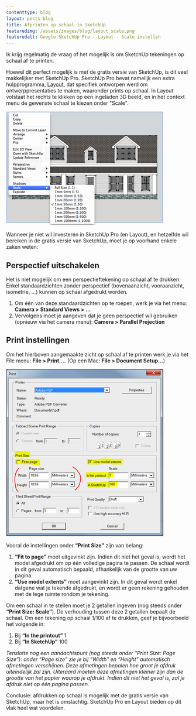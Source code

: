 ```yaml
--- 
contenttype: blog
layout: posts-blog
title: Afprinten op schaal in SketchUp
featuredimg: /assets/images/blog/layout_scale.png
featuredalt: Google SketchUp Pro - Layout - Scale instellen
---
```


Ik krijg regelmatig de vraag of het mogelijk is om SketchUp tekeningen op schaal af te printen.

Hoewel dit perfect mogelijk is met de gratis versie van SketchUp, is dit veel makkelijker met SketchUp Pro.
SketchUp Pro bevat namelijk een extra hulpprogramma, [Layout][], dat specifiek ontworpen werd om ontwerppresentaties te maken, waaronder prints op schaal.
In Layout volstaat het rechts te klikken op een ingeladen 3D beeld, en in het context menu de gewenste schaal te kiezen onder "Scale".

![layout-scale][]

Wanneer je niet wil investeren in SketchUp Pro (en Layout), en hetzelfde wil bereiken in de gratis versie van SketchUp, moet je op voorhand enkele zaken weten:

## Perspectief uitschakelen

Het is niet mogelijk om een perspectieftekening op schaal af te drukken.  Enkel standaardzichten zonder perspectief (bovenaanzicht, vooraanzicht, isometrie, …) kunnen op schaal afgedrukt worden.

1. Om één van deze standaardzichten op te roepen, werk je via het menu: **Camera > Standard Views > …**
2. Vervolgens moet je aangeven dat je geen perspectief wil gebruiken (opnieuw via het camera menu): **Camera > Parallel Projection**

## Print instellingen

Om het hierboven aangemaakte zicht op schaal af te printen werk je via het File menu: **File > Print….**
(Op een Mac: **File > Document Setup...**)

![sketchup-printdialog][]

Vooral de instellingen onder **“Print Size”** zijn van belang:

1. **“Fit to page”** moet uitgevinkt zijn.  Indien dit niet het geval is, wordt het model afgedrukt om op één volledige pagina te passen.  De schaal wordt in dit geval automatisch bepaald, afhankelijk van de grootte van uw pagina.
2. **“Use model extents”** moet aangevinkt zijn.  In dit geval wordt enkel datgene wat je tekende afgedrukt, en wordt er geen rekening gehouden met de lege ruimte rondom je tekening.

Om een schaal in te stellen moet je 2 getallen ingeven (nog steeds onder **“Print Size: Scale”**).  De verhouding tussen deze 2 getallen bepaalt de schaal.  Om een tekening op schaal 1/100 af te drukken, geef je bijvoorbeeld het volgende in:

1. Bij **“In the printout”** 1
2. Bij **“In SketchUp”** 100

*Tenslotte nog een aandachtspunt (nog steeds onder “Print Size: Page Size”): onder “Page size” zie je bij “Width” en “Height” automatisch afmetingen verschijnen.  Deze afmetingen bepalen hoe groot je afdruk uiteindelijk zal zijn.  Uiteraard moeten deze afmetingen kleiner zijn dan de grootte van het papier waarop je afdrukt.  Indien dit niet het geval is, zal je afdruk niet op één pagina passen.*

Conclusie: afdrukken op schaal is mogelijk met de gratis versie van SketchUp, maar het is omslachtig.  SketchUp Pro en Layout bieden op dit vlak heel wat voordelen.



[Layout]: http://sketchup.google.com/intl/en/product/layout.html "Google SketchUp Pro - Layout"



[layout-scale]: /assets/images/blog/layout_scale.png "Google SketchUp Pro - Layout - Scale instellen"

[sketchup-printdialog]: /assets/images/blog/sketchup_printdialog.png "Google SketchUp  - Print dialoogvenster"

